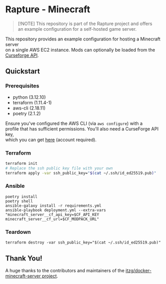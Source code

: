 # Rapture - Minecraft

> [!NOTE] This repository is part of the Rapture project and offers  
an example configuration for a self-hosted game server.

This repository provides an example configuration for hosting a Minecraft server  
on a single AWS EC2 instance. Mods can optionally be loaded from the  
[Curseforge API](https://console.curseforge.com).

## Quickstart

### Prerequisites

- python (3.12.10)
- terraform (1.11.4-1)
- aws-cli (2.18.11)
- poetry (2.1.2)

Ensure you've configured the AWS CLI (via `aws configure`) with a  
profile that has sufficient permissions. You'll also need a CurseForge API key,  
which you can get [here](https://console.curseforge.com) (account required).

### Terraform

```sh
terraform init
# Replace the ssh public key file with your own
terraform apply -var ssh_public_key="$(cat ~/.ssh/id_ed25519.pub)"
```

### Ansible

```
poetry install
poetry shell
ansible-galaxy install -r requirements.yml
ansible-playbook deployment.yml --extra-vars "minecraft_server__cf_api_key=$CF_API_KEY minecraft_server__cf_url=$CF_MODPACK_URL"
```

### Teardown

```
terraform destroy -var ssh_public_key="$(cat ~/.ssh/id_ed25519.pub)"
```

## Thank You!

A huge thanks to the contributors and maintainers of the
[itzg/docker-minecraft-server project](https://github.com/itzg/docker-minecraft-server).
